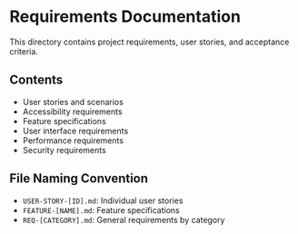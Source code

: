 # Requirements Documentation

This directory contains project requirements, user stories, and acceptance criteria.

## Contents

- User stories and scenarios
- Accessibility requirements
- Feature specifications
- User interface requirements
- Performance requirements
- Security requirements

## File Naming Convention

- `USER-STORY-[ID].md`: Individual user stories
- `FEATURE-[NAME].md`: Feature specifications
- `REQ-[CATEGORY].md`: General requirements by category
